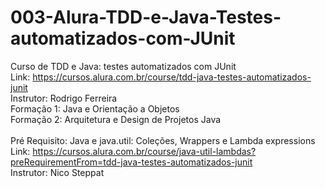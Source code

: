 # 003-Alura-TDD-e-Java-Testes-automatizados-com-JUnit
Curso de TDD e Java: testes automatizados com JUnit <br/>
Link: https://cursos.alura.com.br/course/tdd-java-testes-automatizados-junit <br/>
Instrutor: Rodrigo Ferreira <br/>
Formação 1: Java e Orientação a Objetos <br/>
Formação 2: Arquitetura e Design de Projetos Java <br/>
 <br/>
Pré Requisito: Java e java.util: Coleções, Wrappers e Lambda expressions <br/>
Link: https://cursos.alura.com.br/course/java-util-lambdas?preRequirementFrom=tdd-java-testes-automatizados-junit <br/>
Instrutor: Nico Steppat <br/>

